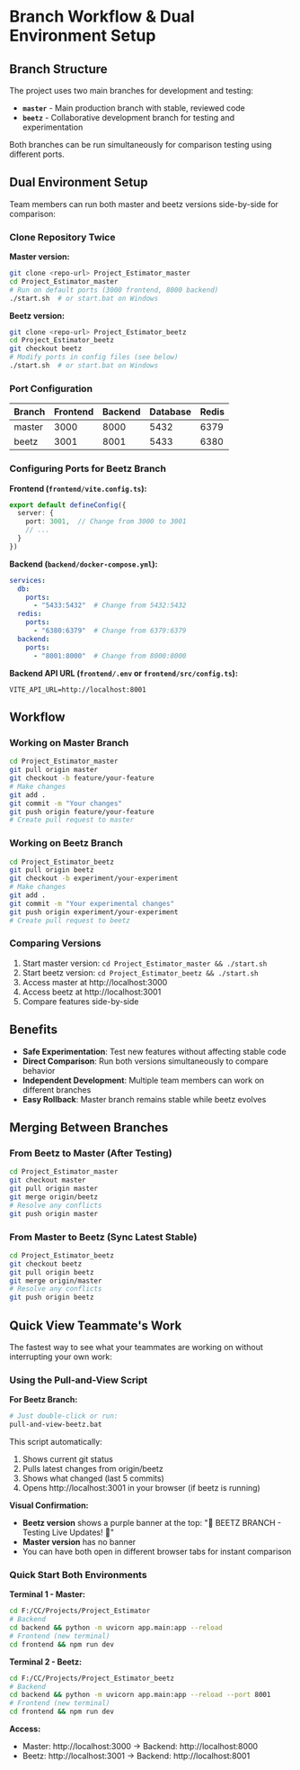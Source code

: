 # Branch Workflow & Dual Environment Setup

## Branch Structure

The project uses two main branches for development and testing:

- **`master`** - Main production branch with stable, reviewed code
- **`beetz`** - Collaborative development branch for testing and experimentation

Both branches can be run simultaneously for comparison testing using different ports.

## Dual Environment Setup

Team members can run both master and beetz versions side-by-side for comparison:

### Clone Repository Twice

**Master version:**
```bash
git clone <repo-url> Project_Estimator_master
cd Project_Estimator_master
# Run on default ports (3000 frontend, 8000 backend)
./start.sh  # or start.bat on Windows
```

**Beetz version:**
```bash
git clone <repo-url> Project_Estimator_beetz
cd Project_Estimator_beetz
git checkout beetz
# Modify ports in config files (see below)
./start.sh  # or start.bat on Windows
```

### Port Configuration

| Branch | Frontend | Backend | Database | Redis |
|--------|----------|---------|----------|-------|
| master | 3000     | 8000    | 5432     | 6379  |
| beetz  | 3001     | 8001    | 5433     | 6380  |

### Configuring Ports for Beetz Branch

**Frontend (`frontend/vite.config.ts`):**
```typescript
export default defineConfig({
  server: {
    port: 3001,  // Change from 3000 to 3001
    // ...
  }
})
```

**Backend (`backend/docker-compose.yml`):**
```yaml
services:
  db:
    ports:
      - "5433:5432"  # Change from 5432:5432
  redis:
    ports:
      - "6380:6379"  # Change from 6379:6379
  backend:
    ports:
      - "8001:8000"  # Change from 8000:8000
```

**Backend API URL (`frontend/.env` or `frontend/src/config.ts`):**
```
VITE_API_URL=http://localhost:8001
```

## Workflow

### Working on Master Branch

```bash
cd Project_Estimator_master
git pull origin master
git checkout -b feature/your-feature
# Make changes
git add .
git commit -m "Your changes"
git push origin feature/your-feature
# Create pull request to master
```

### Working on Beetz Branch

```bash
cd Project_Estimator_beetz
git pull origin beetz
git checkout -b experiment/your-experiment
# Make changes
git add .
git commit -m "Your experimental changes"
git push origin experiment/your-experiment
# Create pull request to beetz
```

### Comparing Versions

1. Start master version: `cd Project_Estimator_master && ./start.sh`
2. Start beetz version: `cd Project_Estimator_beetz && ./start.sh`
3. Access master at http://localhost:3000
4. Access beetz at http://localhost:3001
5. Compare features side-by-side

## Benefits

- **Safe Experimentation**: Test new features without affecting stable code
- **Direct Comparison**: Run both versions simultaneously to compare behavior
- **Independent Development**: Multiple team members can work on different branches
- **Easy Rollback**: Master branch remains stable while beetz evolves

## Merging Between Branches

### From Beetz to Master (After Testing)

```bash
cd Project_Estimator_master
git checkout master
git pull origin master
git merge origin/beetz
# Resolve any conflicts
git push origin master
```

### From Master to Beetz (Sync Latest Stable)

```bash
cd Project_Estimator_beetz
git checkout beetz
git pull origin beetz
git merge origin/master
# Resolve any conflicts
git push origin beetz
```

## Quick View Teammate's Work

The fastest way to see what your teammates are working on without interrupting your own work:

### Using the Pull-and-View Script

**For Beetz Branch:**
```bash
# Just double-click or run:
pull-and-view-beetz.bat
```

This script automatically:
1. Shows current git status
2. Pulls latest changes from origin/beetz
3. Shows what changed (last 5 commits)
4. Opens http://localhost:3001 in your browser (if beetz is running)

**Visual Confirmation:**
- **Beetz version** shows a purple banner at the top: "🎯 BEETZ BRANCH - Testing Live Updates! 🚀"
- **Master version** has no banner
- You can have both open in different browser tabs for instant comparison

### Quick Start Both Environments

**Terminal 1 - Master:**
```bash
cd F:/CC/Projects/Project_Estimator
# Backend
cd backend && python -m uvicorn app.main:app --reload
# Frontend (new terminal)
cd frontend && npm run dev
```

**Terminal 2 - Beetz:**
```bash
cd F:/CC/Projects/Project_Estimator_beetz
# Backend
cd backend && python -m uvicorn app.main:app --reload --port 8001
# Frontend (new terminal)
cd frontend && npm run dev
```

**Access:**
- Master: http://localhost:3000 → Backend: http://localhost:8000
- Beetz: http://localhost:3001 → Backend: http://localhost:8001

